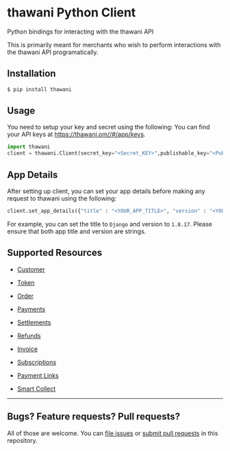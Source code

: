 # thawani Python Client


Python bindings for interacting with the thawani API

This is primarily meant for merchants who wish to perform interactions with the thawani API programatically.

## Installation

```sh
$ pip install thawani
```

## Usage

You need to setup your key and secret using the following:
You can find your API keys at <https://thawani.om//#/app/keys>.

```py
import thawani
client = thawani.Client(secret_key="<Secret_KEY>",publishable_key="<Publishable_KEY>")
```

## App Details

After setting up client, you can set your app details before making any request
to thawani using the following:

```py
client.set_app_details({"title" : "<YOUR_APP_TITLE>", "version" : "<YOUR_APP_VERSION>"})
```

For example, you can set the title to `Django` and version to `1.8.17`. Please ensure
that both app title and version are strings.

## Supported Resources


- [Customer](documents/customer.md)

- [Token](documents/token.md)

- [Order](documents/order.md)

- [Payments](documents/payment.md)

- [Settlements](documents/settlement.md)

- [Refunds](documents/refund.md)

- [Invoice](documents/invoice.md)

- [Subscriptions](documents/subscription.md)

- [Payment Links](documents/paymentLink.md)

- [Smart Collect](documents/virtualAccount.md)







---

## Bugs? Feature requests? Pull requests?

All of those are welcome. You can [file issues][issues] or [submit pull requests][pulls] in this repository.

[issues]: https://github.com/thawani-pay/thawani-python/issues
[pulls]: https://github.com/thawani-pay/thawani-python/pulls

